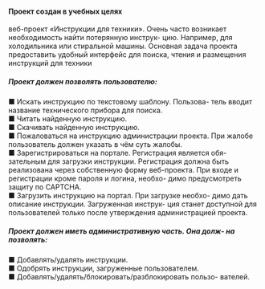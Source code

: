 <h4>Проект создан в учебных целях</h4>
<p>веб-проект «Инструкции для техники». Очень
часто возникает необходимость найти потерянную инструк-
цию. Например, для холодильника или стиральной машины.
Основная задача проекта предоставить удобный интерфейс
для поиска, чтения и размещения инструкций для техники<p>
<h5>Проект должен позволять пользователю:</h5>
■ Искать инструкцию по текстовому шаблону. Пользова-
тель вводит название технического прибора для поиска.</br>
■ Читать найденную инструкцию.</br>
■ Скачивать найденную инструкцию.</br>
■ Пожаловаться на инструкцию администрации проекта. При
жалобе пользователь должен указать в чём суть жалобы.</br>
■ Зарегистрироваться на портале. Регистрация является обя-
зательным для загрузки инструкции. Регистрация должна
быть реализована через собственную форму веб-проекта.
При входе и регистрации кроме пароля и логина, необхо-
димо предусмотреть защиту по CAPTCHA.</br>
■ Загрузить инструкцию на портал. При загрузке необхо-
димо дать описание инструкции. Загруженная инструк-
ция станет доступной для пользователей только после
утверждения администрацией проекта.</br>
<h5>Проект должен иметь административную часть. Она долж-
на позволять:</h5>
■ Добавлять/удалять инструкции.</br>
■ Одобрять инструкции, загруженные пользователем.</br>
■ Добавлять/удалять/блокировать/разблокировать пользо-
вателей.</br>
</p>